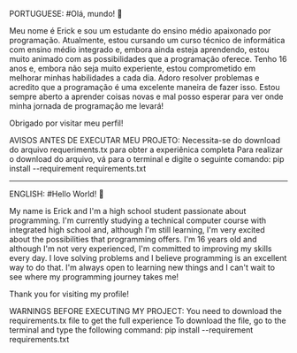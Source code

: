 PORTUGUESE:
#Olá, mundo! 👋

Meu nome é Erick e sou um estudante do ensino médio apaixonado por programação. Atualmente, estou cursando um curso técnico de informática com ensino médio integrado e, embora ainda esteja aprendendo, estou muito animado com as possibilidades que a programação oferece. Tenho 16 anos e, embora não seja muito experiente, estou comprometido em melhorar minhas habilidades a cada dia. Adoro resolver problemas e acredito que a programação é uma excelente maneira de fazer isso. Estou sempre aberto a aprender coisas novas e mal posso esperar para ver onde minha jornada de programação me levará!

Obrigado por visitar meu perfil!

AVISOS ANTES DE EXECUTAR MEU PROJETO:
Necessita-se do download do arquivo requeriments.tx para obter a experiênica completa
Para realizar o download do arquivo, vá para o terminal e digite o seguinte comando: pip install --requirement requirements.txt

--------------------------------------------------------------------------------------------------------------------------------------------------------------
ENGLISH:
#Hello World! 👋

My name is Erick and I'm a high school student passionate about programming. I'm currently studying a technical computer course with integrated high school and, although I'm still learning, I'm very excited about the possibilities that programming offers. I'm 16 years old and although I'm not very experienced, I'm committed to improving my skills every day. I love solving problems and I believe programming is an excellent way to do that. I'm always open to learning new things and I can't wait to see where my programming journey takes me!

Thank you for visiting my profile!

WARNINGS BEFORE EXECUTING MY PROJECT:
You need to download the requirements.tx file to get the full experience
To download the file, go to the terminal and type the following command: pip install --requirement requirements.txt
